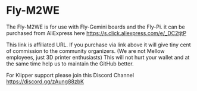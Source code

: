 # Fly-M2WE

The Fly-M2WE is for use with Fly-Gemini boards and the Fly-Pi. it can be purchased from AliExpress here https://s.click.aliexpress.com/e/_DC2tjtP

This link is affiliated URL. If you purchase via link above it will give tiny cent of commission to the community organizers. (We are not Mellow employees, just 3D printer enthusiasts) This will not hurt your wallet and at the same time help us to maintain the GitHub better.

For Klipper support please join this Discord Channel https://discord.gg/zAung88zbK
